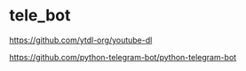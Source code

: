 # tele_bot


https://github.com/ytdl-org/youtube-dl


https://github.com/python-telegram-bot/python-telegram-bot
